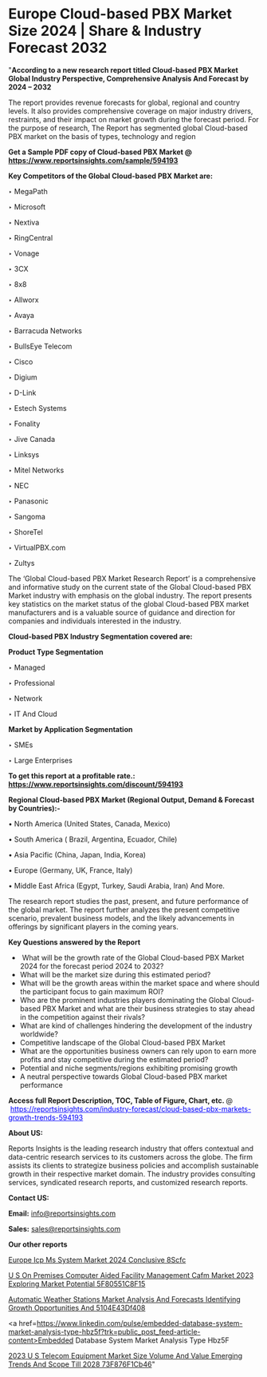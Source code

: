 # Europe Cloud-based PBX Market Size 2024 | Share & Industry Forecast 2032

"<strong>According to a new research report titled Cloud-based PBX Market Global Industry Perspective, Comprehensive Analysis And Forecast by 2024 – 2032</strong>

The report provides revenue forecasts for global, regional and country levels. It also provides comprehensive coverage on major industry drivers, restraints, and their impact on market growth during the forecast period. For the purpose of research, The Report has segmented global Cloud-based PBX market on the basis of types, technology and region

<strong>Get a Sample PDF copy of Cloud-based PBX Market </strong><strong>@<a href=https://www.reportsinsights.com/sample/594193 style=color:#0000ff;> https://www.reportsinsights.com/sample/594193</a></strong></font>

<strong>Key Competitors of the Global Cloud-based PBX Market are:</strong>

‣ MegaPath


‣ Microsoft


‣ Nextiva


‣ RingCentral


‣ Vonage


‣ 3CX


‣ 8x8


‣ Allworx


‣ Avaya


‣ Barracuda Networks


‣ BullsEye Telecom


‣ Cisco


‣ Digium


‣ D-Link


‣ Estech Systems


‣ Fonality


‣ Jive Canada


‣ Linksys


‣ Mitel Networks


‣ NEC


‣ Panasonic


‣ Sangoma


‣ ShoreTel


‣ VirtualPBX.com


‣ Zultys

The ‘Global Cloud-based PBX Market Research Report’ is a comprehensive and informative study on the current state of the Global Cloud-based PBX Market industry with emphasis on the global industry. The report presents key statistics on the market status of the global Cloud-based PBX market manufacturers and is a valuable source of guidance and direction for companies and individuals interested in the industry.

<strong>Cloud-based PBX Industry Segmentation covered are:</strong>

<strong>Product Type Segmentation</strong>

‣    Managed


‣ Professional


‣ Network


‣ IT And Cloud

<strong>Market by Application Segmentation</strong>

‣   SMEs


‣ Large Enterprises

<strong>To get this report at a profitable rate.: <a href=https://www.reportsinsights.com/discount/594193 style=color:#0000ff;>https://www.reportsinsights.com/discount/594193</a></strong></font>

<strong>Regional Cloud-based PBX Market (Regional Output, Demand &amp; Forecast by Countries):-</strong>

• North America (United States, Canada, Mexico)

• South America ( Brazil, Argentina, Ecuador, Chile)

• Asia Pacific (China, Japan, India, Korea)

• Europe (Germany, UK, France, Italy)

• Middle East Africa (Egypt, Turkey, Saudi Arabia, Iran) And More.

The research report studies the past, present, and future performance of the global market. The report further analyzes the present competitive scenario, prevalent business models, and the likely advancements in offerings by significant players in the coming years.

<strong>Key Questions answered by the Report</strong>
<ul>
  <li> What will be the growth rate of the Global Cloud-based PBX Market 2024 for the forecast period 2024 to 2032?</li>
  <li>What will be the market size during this estimated period?</li>
  <li>What will be the growth areas within the market space and where should the participant focus to gain maximum ROI?</li>
  <li>Who are the prominent industries players dominating the Global Cloud-based PBX Market and what are their business strategies to stay ahead in the competition against their rivals?</li>
  <li>What are kind of challenges hindering the development of the industry worldwide?</li>
  <li>Competitive landscape of the Global Cloud-based PBX Market</li>
  <li>What are the opportunities business owners can rely upon to earn more profits and stay competitive during the estimated period?</li>
  <li>Potential and niche segments/regions exhibiting promising growth</li>
  <li>A neutral perspective towards Global Cloud-based PBX market performance</li>
</ul>
<strong>Access full Report Description, TOC, Table of Figure, Chart, etc. </strong>@  <a href=https://reportsinsights.com/industry-forecast/cloud-based-pbx-markets-growth-trends-594193 style=color:#0000ff;>https://reportsinsights.com/industry-forecast/cloud-based-pbx-markets-growth-trends-594193</a></font>

<strong><strong>About US</strong>:</strong>

Reports Insights is the leading research industry that offers contextual and data-centric research services to its customers across the globe. The firm assists its clients to strategize business policies and accomplish sustainable growth in their respective market domain. The industry provides consulting services, syndicated research reports, and customized research reports.

<strong>Contact US:</strong>

<p class=""""><b>Email:</b> <a href=mailto:info@reportsinsights.com>info@reportsinsights.com</a></p>
<p class=""""><b>Sales:</b> <a href=mailto:sales@reportsinsights.com>sales@reportsinsights.com</a></p>

<strong>Our other reports</strong>

<a href=https://www.linkedin.com/pulse/europe-icp-ms-system-market-2024-conclusive-8scfc/>Europe Icp Ms System Market 2024 Conclusive 8Scfc</a>

<a href=https://medium.com/@yadavahaan91/u-s-on-premises-computer-aided-facility-management-cafm-market-2023-exploring-market-potential-5f80551c8f15>U S On Premises Computer Aided Facility Management Cafm Market 2023 Exploring Market Potential 5F80551C8F15</a>

<a href=https://medium.com/@amolshinde346727482/automatic-weather-stations-market-analysis-and-forecasts-identifying-growth-opportunities-and-5104e43df408>Automatic Weather Stations Market Analysis And Forecasts Identifying Growth Opportunities And 5104E43Df408</a>

<a href=https://www.linkedin.com/pulse/embedded-database-system-market-analysis-type-hbz5f?trk=public_post_feed-article-content>Embedded Database System Market Analysis Type Hbz5F</a>

<a href=https://medium.com/@nadeemkazi654/2023-u-s-telecom-equipment-market-size-volume-and-value-emerging-trends-and-scope-till-2028-73f876f1cb46>2023 U S Telecom Equipment Market Size Volume And Value Emerging Trends And Scope Till 2028 73F876F1Cb46</a>"
